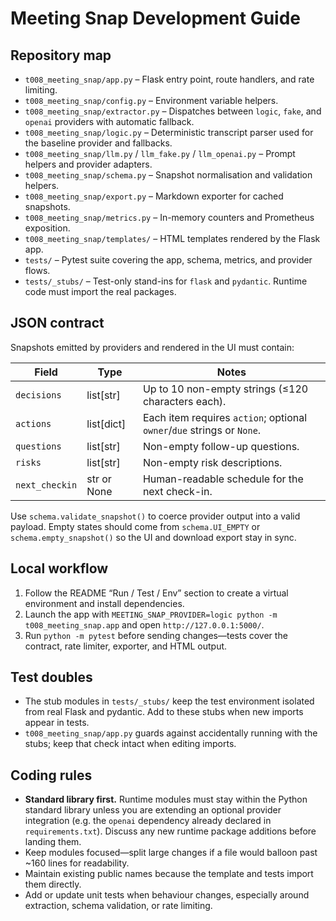 # Meeting Snap Development Guide

## Repository map
- `t008_meeting_snap/app.py` – Flask entry point, route handlers, and rate limiting.
- `t008_meeting_snap/config.py` – Environment variable helpers.
- `t008_meeting_snap/extractor.py` – Dispatches between `logic`, `fake`, and `openai` providers with automatic fallback.
- `t008_meeting_snap/logic.py` – Deterministic transcript parser used for the baseline provider and fallbacks.
- `t008_meeting_snap/llm.py` / `llm_fake.py` / `llm_openai.py` – Prompt helpers and provider adapters.
- `t008_meeting_snap/schema.py` – Snapshot normalisation and validation helpers.
- `t008_meeting_snap/export.py` – Markdown exporter for cached snapshots.
- `t008_meeting_snap/metrics.py` – In-memory counters and Prometheus exposition.
- `t008_meeting_snap/templates/` – HTML templates rendered by the Flask app.
- `tests/` – Pytest suite covering the app, schema, metrics, and provider flows.
- `tests/_stubs/` – Test-only stand-ins for `flask` and `pydantic`. Runtime code must import the real packages.

## JSON contract
Snapshots emitted by providers and rendered in the UI must contain:

| Field | Type | Notes |
| --- | --- | --- |
| `decisions` | list[str] | Up to 10 non-empty strings (≤120 characters each). |
| `actions` | list[dict] | Each item requires `action`; optional `owner`/`due` strings or `None`. |
| `questions` | list[str] | Non-empty follow-up questions. |
| `risks` | list[str] | Non-empty risk descriptions. |
| `next_checkin` | str or None | Human-readable schedule for the next check-in. |

Use `schema.validate_snapshot()` to coerce provider output into a valid payload. Empty states should come from `schema.UI_EMPTY` or `schema.empty_snapshot()` so the UI and download export stay in sync.

## Local workflow
1. Follow the README “Run / Test / Env” section to create a virtual environment and install dependencies.
2. Launch the app with `MEETING_SNAP_PROVIDER=logic python -m t008_meeting_snap.app` and open `http://127.0.0.1:5000/`.
3. Run `python -m pytest` before sending changes—tests cover the contract, rate limiter, exporter, and HTML output.

## Test doubles
- The stub modules in `tests/_stubs/` keep the test environment isolated from real Flask and pydantic. Add to these stubs when new imports appear in tests.
- `t008_meeting_snap/app.py` guards against accidentally running with the stubs; keep that check intact when editing imports.

## Coding rules
- **Standard library first.** Runtime modules must stay within the Python standard library unless you are extending an optional provider integration (e.g. the `openai` dependency already declared in `requirements.txt`). Discuss any new runtime package additions before landing them.
- Keep modules focused—split large changes if a file would balloon past ~160 lines for readability.
- Maintain existing public names because the template and tests import them directly.
- Add or update unit tests when behaviour changes, especially around extraction, schema validation, or rate limiting.
